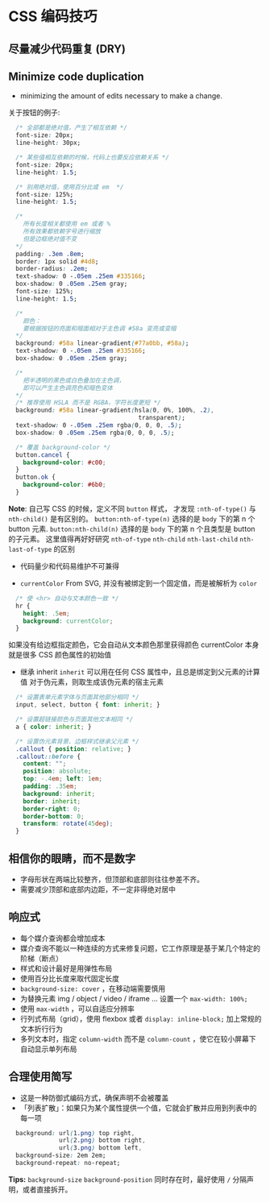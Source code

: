 # CSS 编码技巧

## 尽量减少代码重复 (DRY)
## Minimize code duplication

- minimizing the amount of edits necessary to make a change.

关于按钮的例子:

```CSS
  /* 全部都是绝对值，产生了相互依赖 */
  font-size: 20px;
  line-height: 30px;
```

```CSS
  /* 某些值相互依赖的时候，代码上也要反应依赖关系 */
  font-size: 20px;
  line-height: 1.5;
```

```CSS
  /* 别用绝对值，使用百分比或 em  */
  font-size: 125%;
  line-height: 1.5;
```

```CSS
  /*
    所有长度相关都使用 em 或者 %
    所有效果都依赖字号进行缩放
    但是边框绝对值不变
  */
  padding: .3em .8em;
  border: 1px solid #4d8;
  border-radius: .2em;
  text-shadow: 0 -.05em .25em #335166;
  box-shadow: 0 .05em .25em gray;
  font-size: 125%;
  line-height: 1.5;
```

```CSS
  /*
    颜色：
    要根据按钮的亮面和暗面相对于主色调 #58a 变亮或变暗
  */
  background: #58a linear-gradient(#77a0bb, #58a);
  text-shadow: 0 -.05em .25em #335166;
  box-shadow: 0 .05em .25em gray;
```

```CSS
  /*
    把半透明的黑色或白色叠加在主色调，
    即可以产生主色调亮色和暗色变体
  */
  /* 推荐使用 HSLA 而不是 RGBA，字符长度更短 */
  background: #58a linear-gradient(hsla(0, 0%, 100%, .2),
                                    transparent);
  text-shadow: 0 -.05em .25em rgba(0, 0, 0, .5);
  box-shadow: 0 .05em .25em rgba(0, 0, 0, .5);
```

```CSS
  /* 覆盖 background-color */
  button.cancel {
    background-color: #c00;
  }
  button.ok {
    background-color: #6b0;
  }
```

**Note**:
自己写 CSS 的时候，定义不同 `button` 样式，
才发现 `:nth-of-type()` 与 `nth-child()` 是有区别的。
`button:nth-of-type(n)` 选择的是 `body` 下的第 n 个 button 元素.
`button:nth-child(n)` 选择的是 `body` 下的第 n 个且类型是 button 的子元素。
这里值得再好好研究 `nth-of-type` `nth-child` `nth-last-child` `nth-last-of-type`
的区别

- 代码量少和代码易维护不可兼得

- `currentColor`
From SVG, 并没有被绑定到一个固定值，而是被解析为 `color`

```CSS
  /* 使 <hr> 自动与文本颜色一致 */
  hr {
    height: .5em;
    background: currentColor;
  }
```
如果没有给边框指定颜色，它会自动从文本颜色那里获得颜色
currentColor 本身就是很多 CSS 颜色属性的初始值


- 继承 inherit
`inherit` 可以用在任何 CSS 属性中，且总是绑定到父元素的计算值
对于伪元素，则取生成该伪元素的宿主元素

```CSS
  /* 设置表单元素字体与页面其他部分相同 */
  input, select, button { font: inherit; }

  /* 设置超链接颜色与页面其他文本相同 */
  a { color: inherit; }
```

```CSS
  /* 设置伪元素背景、边框样式继承父元素 */
  .callout { position: relative; }
  .callout::before {
    content: "";
    position: absolute;
    top: -.4em; left: 1em;
    padding: .35em;
    background: inherit;
    border: inherit;
    border-right: 0;
    border-bottom: 0;
    transform: rotate(45deg);
  }
```

## 相信你的眼睛，而不是数字
- 字母形状在两端比较整齐，但顶部和底部则往往参差不齐。
- 需要减少顶部和底部内边距，不一定非得绝对居中


## 响应式
- 每个媒介查询都会增加成本
- 媒介查询不能以一种连续的方式来修复问题，它工作原理是基于某几个特定的阶梯（断点）
- 样式和设计最好是用弹性布局
- 使用百分比长度来取代固定长度
- `background-size: cover` ，在移动端需要慎用
- 为替换元素 img / object / video / iframe ... 设置一个 `max-width: 100%;`
- 使用 `max-width` ，可以自适应分辨率
- 行列式布局（grid），使用 flexbox 或者 `display: inline-block;` 加上常规的文本折行行为
- 多列文本时，指定 `column-width` 而不是 `column-count` ，使它在较小屏幕下自动显示单列布局


## 合理使用简写
- 这是一种防御式编码方式，确保声明不会被覆盖
- 「列表扩散」：如果只为某个属性提供一个值，它就会扩散并应用到列表中的每一项

```CSS
  background: url(1.png) top right,
              url(2.png) bottom right,
              url(3.png) bottom left,
  background-size: 2em 2em;
  background-repeat: no-repeat;
```

**Tips:** `background-size` `background-position` 同时存在时，最好使用 `/` 分隔声明，或者直接拆开。

